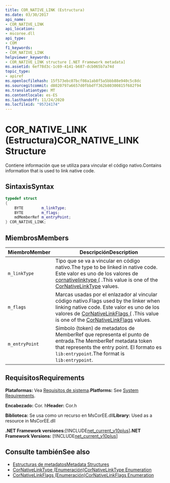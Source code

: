 ```yaml
---
title: COR_NATIVE_LINK (Estructura)
ms.date: 03/30/2017
api_name:
- COR_NATIVE_LINK
api_location:
- mscoree.dll
api_type:
- COM
f1_keywords:
- COR_NATIVE_LINK
helpviewer_keywords:
- COR_NATIVE_LINK structure [.NET Framework metadata]
ms.assetid: 6ef78d3c-1c69-4141-b687-dcb065b7a74d
topic_type:
- apiref
ms.openlocfilehash: 15f573ebc07bcf08a1ab8f5a5bbb88e940c5c8dc
ms.sourcegitcommit: d8020797a6657d0fbbdff362b80300815f682f94
ms.translationtype: MT
ms.contentlocale: es-ES
ms.lasthandoff: 11/24/2020
ms.locfileid: "95724174"
---
```

# <a name="cor_native_link-structure"></a><span data-ttu-id="6fb13-102">COR_NATIVE_LINK (Estructura)</span><span class="sxs-lookup"><span data-stu-id="6fb13-102">COR_NATIVE_LINK Structure</span></span>

<span data-ttu-id="6fb13-103">Contiene información que se utiliza para vincular el código nativo.</span><span class="sxs-lookup"><span data-stu-id="6fb13-103">Contains information that is used to link native code.</span></span>  
  
## <a name="syntax"></a><span data-ttu-id="6fb13-104">Sintaxis</span><span class="sxs-lookup"><span data-stu-id="6fb13-104">Syntax</span></span>  
  
```cpp  
typedef struct
{  
    BYTE        m_linkType;  
    BYTE        m_flags;  
    mdMemberRef m_entryPoint;  
} COR_NATIVE_LINK;  
```  
  
## <a name="members"></a><span data-ttu-id="6fb13-105">Miembros</span><span class="sxs-lookup"><span data-stu-id="6fb13-105">Members</span></span>  
  
|<span data-ttu-id="6fb13-106">Miembro</span><span class="sxs-lookup"><span data-stu-id="6fb13-106">Member</span></span>|<span data-ttu-id="6fb13-107">Descripción</span><span class="sxs-lookup"><span data-stu-id="6fb13-107">Description</span></span>|  
|------------|-----------------|  
|`m_linkType`|<span data-ttu-id="6fb13-108">Tipo que se va a vincular en código nativo.</span><span class="sxs-lookup"><span data-stu-id="6fb13-108">The type to be linked in native code.</span></span> <span data-ttu-id="6fb13-109">Este valor es uno de los valores de [cornativelinktype (](cornativelinktype-enumeration.md) .</span><span class="sxs-lookup"><span data-stu-id="6fb13-109">This value is one of the [CorNativeLinkType](cornativelinktype-enumeration.md) values.</span></span>|  
|`m_flags`|<span data-ttu-id="6fb13-110">Marcas usadas por el enlazador al vincular código nativo.</span><span class="sxs-lookup"><span data-stu-id="6fb13-110">Flags used by the linker when linking native code.</span></span> <span data-ttu-id="6fb13-111">Este valor es uno de los valores de [CorNativeLinkFlags (](cornativelinkflags-enumeration.md) .</span><span class="sxs-lookup"><span data-stu-id="6fb13-111">This value is one of the [CorNativeLinkFlags](cornativelinkflags-enumeration.md) values.</span></span>|  
|`m_entryPoint`|<span data-ttu-id="6fb13-112">Símbolo (token) de metadatos de MemberRef que representa el punto de entrada.</span><span class="sxs-lookup"><span data-stu-id="6fb13-112">The MemberRef metadata token that represents the entry point.</span></span> <span data-ttu-id="6fb13-113">El formato es `lib:entrypoint`.</span><span class="sxs-lookup"><span data-stu-id="6fb13-113">The format is `lib:entrypoint`.</span></span>|  
  
## <a name="requirements"></a><span data-ttu-id="6fb13-114">Requisitos</span><span class="sxs-lookup"><span data-stu-id="6fb13-114">Requirements</span></span>  

 <span data-ttu-id="6fb13-115">**Plataformas:** Vea [Requisitos de sistema](../../get-started/system-requirements.md).</span><span class="sxs-lookup"><span data-stu-id="6fb13-115">**Platforms:** See [System Requirements](../../get-started/system-requirements.md).</span></span>  
  
 <span data-ttu-id="6fb13-116">**Encabezado:** Cor. h</span><span class="sxs-lookup"><span data-stu-id="6fb13-116">**Header:** Cor.h</span></span>  
  
 <span data-ttu-id="6fb13-117">**Biblioteca:** Se usa como un recurso en MsCorEE.dll</span><span class="sxs-lookup"><span data-stu-id="6fb13-117">**Library:** Used as a resource in MsCorEE.dll</span></span>  
  
 <span data-ttu-id="6fb13-118">**.NET Framework versiones:**[!INCLUDE[net_current_v10plus](../../../../includes/net-current-v10plus-md.md)]</span><span class="sxs-lookup"><span data-stu-id="6fb13-118">**.NET Framework Versions:** [!INCLUDE[net_current_v10plus](../../../../includes/net-current-v10plus-md.md)]</span></span>  
  
## <a name="see-also"></a><span data-ttu-id="6fb13-119">Consulte también</span><span class="sxs-lookup"><span data-stu-id="6fb13-119">See also</span></span>

- [<span data-ttu-id="6fb13-120">Estructuras de metadatos</span><span class="sxs-lookup"><span data-stu-id="6fb13-120">Metadata Structures</span></span>](metadata-structures.md)
- [<span data-ttu-id="6fb13-121">CorNativeLinkType (Enumeración)</span><span class="sxs-lookup"><span data-stu-id="6fb13-121">CorNativeLinkType Enumeration</span></span>](cornativelinktype-enumeration.md)
- [<span data-ttu-id="6fb13-122">CorNativeLinkFlags (Enumeración)</span><span class="sxs-lookup"><span data-stu-id="6fb13-122">CorNativeLinkFlags Enumeration</span></span>](cornativelinkflags-enumeration.md)
